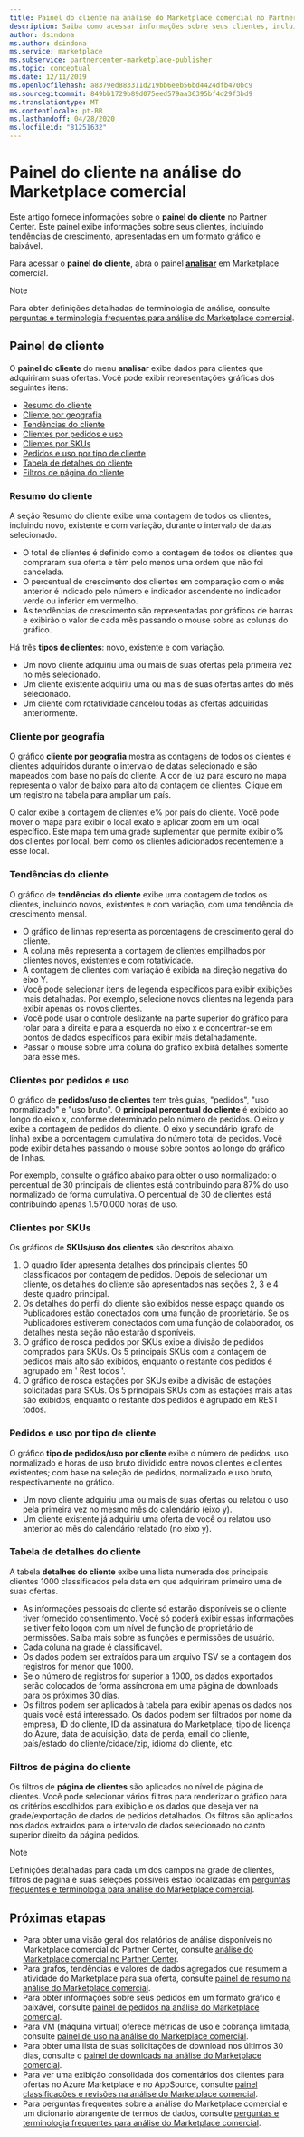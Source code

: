 ```yaml
---
title: Painel do cliente na análise do Marketplace comercial no Partner Center
description: Saiba como acessar informações sobre seus clientes, incluindo tendências de crescimento, usando o painel do cliente na análise do Marketplace comercial.
author: dsindona
ms.author: dsindona
ms.service: marketplace
ms.subservice: partnercenter-marketplace-publisher
ms.topic: conceptual
ms.date: 12/11/2019
ms.openlocfilehash: a8379ed883311d219bb6eeb56bd4424dfb470bc9
ms.sourcegitcommit: 849bb1729b89d075eed579aa36395bf4d29f3bd9
ms.translationtype: MT
ms.contentlocale: pt-BR
ms.lasthandoff: 04/28/2020
ms.locfileid: "81251632"
---
```

# <a name="customer-dashboard-in-commercial-marketplace-analytics"></a>Painel do cliente na análise do Marketplace comercial

Este artigo fornece informações sobre o **painel do cliente** no Partner Center. Este painel exibe informações sobre seus clientes, incluindo tendências de crescimento, apresentadas em um formato gráfico e baixável.

Para acessar o **painel do cliente**, abra o painel **[analisar](https://partner.microsoft.com/dashboard/commercial-marketplace/analytics/summary)** em Marketplace comercial.

>[!NOTE]
> Para obter definições detalhadas de terminologia de análise, consulte [perguntas e terminologia frequentes para análise do Marketplace comercial](./faq-terminology.md).

## <a name="customer-dashboard"></a>Painel de cliente

O **painel do cliente** do menu **analisar** exibe dados para clientes que adquiriram suas ofertas. Você pode exibir representações gráficas dos seguintes itens:

- [Resumo do cliente](#customer-summary)
- [Cliente por geografia](#customer-by-geography)
- [Tendências do cliente](#customer-trends)
- [Clientes por pedidos e uso](#customers-by-orders-and-usage)
- [Clientes por SKUs](#customers-by-skus)
- [Pedidos e uso por tipo de cliente](#orders-and-usage-by-customer-type)
- [Tabela de detalhes do cliente](#customer-details-table)
- [Filtros de página do cliente](#customer-page-filters)

### <a name="customer-summary"></a>Resumo do cliente

A seção Resumo do cliente exibe uma contagem de todos os clientes, incluindo novo, existente e com variação, durante o intervalo de datas selecionado.

- O total de clientes é definido como a contagem de todos os clientes que compraram sua oferta e têm pelo menos uma ordem que não foi cancelada.
- O percentual de crescimento dos clientes em comparação com o mês anterior é indicado pelo número e indicador ascendente no indicador verde ou inferior em vermelho.
- As tendências de crescimento são representadas por gráficos de barras e exibirão o valor de cada mês passando o mouse sobre as colunas do gráfico.

Há três **tipos de clientes**: novo, existente e com variação.

- Um novo cliente adquiriu uma ou mais de suas ofertas pela primeira vez no mês selecionado.
- Um cliente existente adquiriu uma ou mais de suas ofertas antes do mês selecionado.
- Um cliente com rotatividade cancelou todas as ofertas adquiridas anteriormente.

### <a name="customer-by-geography"></a>Cliente por geografia

O gráfico **cliente por geografia** mostra as contagens de todos os clientes e clientes adquiridos durante o intervalo de datas selecionado e são mapeados com base no país do cliente. A cor de luz para escuro no mapa representa o valor de baixo para alto da contagem de clientes. Clique em um registro na tabela para ampliar um país.

O calor exibe a contagem de clientes e% por país do cliente. Você pode mover o mapa para exibir o local exato e aplicar zoom em um local específico. Este mapa tem uma grade suplementar que permite exibir o% dos clientes por local, bem como os clientes adicionados recentemente a esse local.

### <a name="customer-trends"></a>Tendências do cliente

O gráfico de **tendências do cliente** exibe uma contagem de todos os clientes, incluindo novos, existentes e com variação, com uma tendência de crescimento mensal.

- O gráfico de linhas representa as porcentagens de crescimento geral do cliente.
- A coluna mês representa a contagem de clientes empilhados por clientes novos, existentes e com rotatividade.
- A contagem de clientes com variação é exibida na direção negativa do eixo Y.
- Você pode selecionar itens de legenda específicos para exibir exibições mais detalhadas. Por exemplo, selecione novos clientes na legenda para exibir apenas os novos clientes.
- Você pode usar o controle deslizante na parte superior do gráfico para rolar para a direita e para a esquerda no eixo x e concentrar-se em pontos de dados específicos para exibir mais detalhadamente.
- Passar o mouse sobre uma coluna do gráfico exibirá detalhes somente para esse mês.

### <a name="customers-by-orders-and-usage"></a>Clientes por pedidos e uso

O gráfico de **pedidos/uso de clientes** tem três guias, "pedidos", "uso normalizado" e "uso bruto". O **principal percentual do cliente** é exibido ao longo do eixo x, conforme determinado pelo número de pedidos. O eixo y exibe a contagem de pedidos do cliente. O eixo y secundário (grafo de linha) exibe a porcentagem cumulativa do número total de pedidos. Você pode exibir detalhes passando o mouse sobre pontos ao longo do gráfico de linhas.

Por exemplo, consulte o gráfico abaixo para obter o uso normalizado: o percentual de 30 principais de clientes está contribuindo para 87% do uso normalizado de forma cumulativa. O percentual de 30 de clientes está contribuindo apenas 1.570.000 horas de uso.

### <a name="customers-by-skus"></a>Clientes por SKUs

Os gráficos de **SKUs/uso dos clientes** são descritos abaixo.

1. O quadro líder apresenta detalhes dos principais clientes 50 classificados por contagem de pedidos. Depois de selecionar um cliente, os detalhes do cliente são apresentados nas seções 2, 3 e 4 deste quadro principal.
2. Os detalhes do perfil do cliente são exibidos nesse espaço quando os Publicadores estão conectados com uma função de proprietário. Se os Publicadores estiverem conectados com uma função de colaborador, os detalhes nesta seção não estarão disponíveis.
3. O gráfico de rosca pedidos por SKUs exibe a divisão de pedidos comprados para SKUs. Os 5 principais SKUs com a contagem de pedidos mais alto são exibidos, enquanto o restante dos pedidos é agrupado em ' Rest todos '.
4. O gráfico de rosca estações por SKUs exibe a divisão de estações solicitadas para SKUs. Os 5 principais SKUs com as estações mais altas são exibidos, enquanto o restante dos pedidos é agrupado em REST todos.

### <a name="orders-and-usage-by-customer-type"></a>Pedidos e uso por tipo de cliente

O gráfico **tipo de pedidos/uso por cliente** exibe o número de pedidos, uso normalizado e horas de uso bruto dividido entre novos clientes e clientes existentes; com base na seleção de pedidos, normalizado e uso bruto, respectivamente no gráfico.

- Um novo cliente adquiriu uma ou mais de suas ofertas ou relatou o uso pela primeira vez no mesmo mês do calendário (eixo y).
- Um cliente existente já adquiriu uma oferta de você ou relatou uso anterior ao mês do calendário relatado (no eixo y).

### <a name="customer-details-table"></a>Tabela de detalhes do cliente

A tabela **detalhes do cliente** exibe uma lista numerada dos principais clientes 1000 classificados pela data em que adquiriram primeiro uma de suas ofertas.

- As informações pessoais do cliente só estarão disponíveis se o cliente tiver fornecido consentimento. Você só poderá exibir essas informações se tiver feito logon com um nível de função de proprietário de permissões. Saiba mais sobre as funções e permissões de usuário.
- Cada coluna na grade é classificável.
- Os dados podem ser extraídos para um arquivo TSV se a contagem dos registros for menor que 1000.
- Se o número de registros for superior a 1000, os dados exportados serão colocados de forma assíncrona em uma página de downloads para os próximos 30 dias.
- Os filtros podem ser aplicados à tabela para exibir apenas os dados nos quais você está interessado. Os dados podem ser filtrados por nome da empresa, ID do cliente, ID da assinatura do Marketplace, tipo de licença do Azure, data de aquisição, data de perda, email do cliente, país/estado do cliente/cidade/zip, idioma do cliente, etc.

### <a name="customer-page-filters"></a>Filtros de página do cliente

Os filtros de **página de clientes** são aplicados no nível de página de clientes. Você pode selecionar vários filtros para renderizar o gráfico para os critérios escolhidos para exibição e os dados que deseja ver na grade/exportação de dados de pedidos detalhados. Os filtros são aplicados nos dados extraídos para o intervalo de dados selecionado no canto superior direito da página pedidos.

>[!NOTE]
> Definições detalhadas para cada um dos campos na grade de clientes, filtros de página e suas seleções possíveis estão localizadas em [perguntas frequentes e terminologia para análise do Marketplace comercial](./faq-terminology.md).

## <a name="next-steps"></a>Próximas etapas

- Para obter uma visão geral dos relatórios de análise disponíveis no Marketplace comercial do Partner Center, consulte [análise do Marketplace comercial no Partner Center](./analytics.md).
- Para grafos, tendências e valores de dados agregados que resumem a atividade do Marketplace para sua oferta, consulte [painel de resumo na análise do Marketplace comercial](./summary-dashboard.md).
- Para obter informações sobre seus pedidos em um formato gráfico e baixável, consulte [painel de pedidos na análise do Marketplace comercial](./orders-dashboard.md).
- Para VM (máquina virtual) oferece métricas de uso e cobrança limitada, consulte [painel de uso na análise do Marketplace comercial](./usage-dashboard.md).
- Para obter uma lista de suas solicitações de download nos últimos 30 dias, consulte o [painel de downloads na análise do Marketplace comercial](./downloads-dashboard.md).
- Para ver uma exibição consolidada dos comentários dos clientes para ofertas no Azure Marketplace e no AppSource, consulte [painel classificações e revisões na análise do Marketplace comercial](./ratings-reviews.md).
- Para perguntas frequentes sobre a análise do Marketplace comercial e um dicionário abrangente de termos de dados, consulte [perguntas e terminologia frequentes para análise do Marketplace comercial](./faq-terminology.md).
